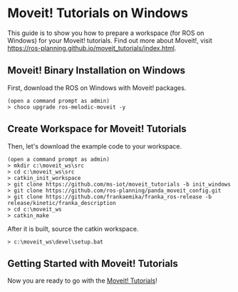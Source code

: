 # Moveit! Tutorials on Windows
This guide is to show you how to prepare a workspace (for ROS on Windows) for your Moveit! tutorials. Find out more about Moveit!, visit https://ros-planning.github.io/moveit_tutorials/index.html.

## Moveit! Binary Installation on Windows
First, download the ROS on Windows with Moveit! packages.
```
(open a command prompt as admin)
> choco upgrade ros-melodic-moveit -y
```

## Create Workspace for Moveit! Tutorials
Then, let's download the example code to your workspace.

```
(open a command prompt as admin)
> mkdir c:\moveit_ws\src
> cd c:\moveit_ws\src
> catkin_init_workspace
> git clone https://github.com/ms-iot/moveit_tutorials -b init_windows
> git clone https://github.com/ros-planning/panda_moveit_config.git
> git clone https://github.com/frankaemika/franka_ros-release -b release/kinetic/franka_description
> cd c:\moveit_ws
> catkin_make
```

After it is built, source the catkin workspace.

```
> c:\moveit_ws\devel\setup.bat
```

## Getting Started with Moveit! Tutorials
Now you are ready to go with the [Moveit! Tutorials](https://ros-planning.github.io/moveit_tutorials/doc/quickstart_in_rviz/quickstart_in_rviz_tutorial.html)!
